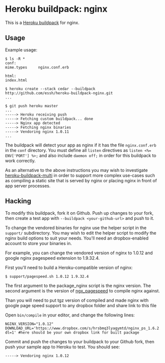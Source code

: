 Heroku buildpack: nginx
=======================

This is a [Heroku buildpack](http://devcenter.heroku.com/articles/buildpack)
for nginx.

Usage
-----

Example usage:

    $ ls -R *
    conf:
    mime.types     nginx.conf.erb

    html:
    index.html

    $ heroku create --stack cedar --buildpack http://github.com/essh/heroku-buildpack-nginx.git
    ...

    $ git push heroku master
    ...
    -----> Heroku receiving push
    -----> Fetching custom buildpack... done
    -----> Nginx app detected
    -----> Fetching nginx binaries
    -----> Vendoring nginx 1.0.11
    ...

The buildpack will detect your app as nginx if it has the file
`nginx.conf.erb` in the `conf` directory. You must define all `listen`
directives as `listen <%= ENV['PORT'] %>;` and also include `daemon off;` in
order for this buildpack to work correctly.

As an alternative to the above instructions you may wish to investigate
[heroku-buildpack-multi](https://github.com/ddollar/heroku-buildpack-multi)
in order to support more complex use-cases such as compiling a static site
that is served by nginx or placing nginx in front of app server processes.

Hacking
-------

To modify this buildpack, fork it on Github. Push up changes to your fork, then
create a test app with `--buildpack <your-github-url>` and push to it.

To change the vendored binaries for nginx use the helper script in the
`support/` subdirectory. You may wish to edit the helper script to modify
the nginx build options to suit your needs. You'll need an dropbox-enabled
account to store your binaries in.

For example, you can change the vendored version of nginx to 1.0.12 and google nginx pagespeed extension to 1.9.32.4.

First you'll need to build a Heroku-compatible version of nginx:

    $ support/pagespeed.sh 1.0.12 1.9.32.4

The first argument to the package_nginx script is the nginx version. The
second argument is the version of [ngx_pagespeed](https://github.com/pagespeed/ngx_pagespeed) to compile nginx against.

Than you will need to put tgz version of compiled and made nginx with google page speed support to any dropbox folder and share link to this file

Open `bin/compile` in your editor, and change the following lines:

    NGINX_VERSION="1.0.12"
    DOWNLOAD_URL='https://www.dropbox.com/s/hrsbmq3lyagymtd/nginx_ps_1.6.2.tgz?dl=1' #here should be your own dropbox link for built package

Commit and push the changes to your buildpack to your Github fork, then push
your sample app to Heroku to test. You should see:

    -----> Vendoring nginx 1.0.12
